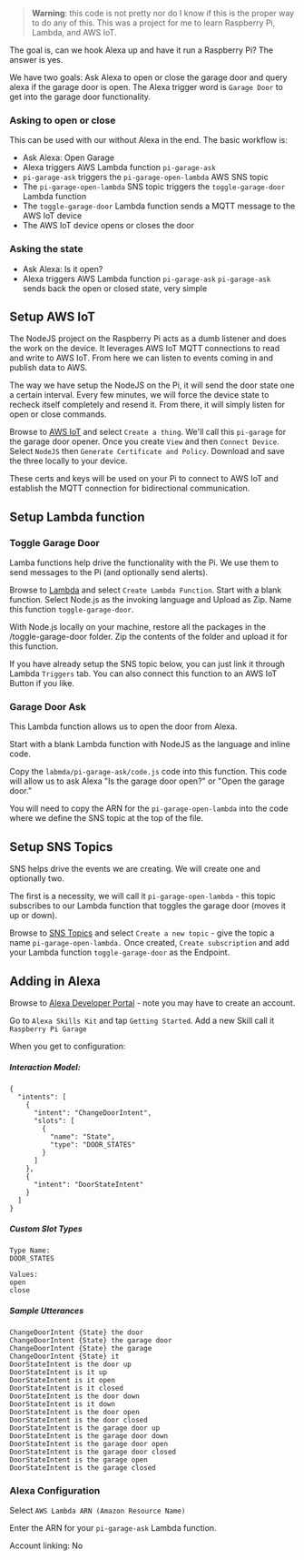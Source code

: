 > **Warning**: this code is not pretty nor do I know if this is the proper way to do any of this. This was a project for me to learn Raspberry Pi, Lambda, and AWS IoT. 

The goal is, can we hook Alexa up and have it run a Raspberry Pi? The answer is yes.

We have two goals: Ask Alexa to open or close the garage door and query alexa if the garage door is open. The Alexa trigger word is `Garage Door` to get into the garage door functionality. 

### Asking to open or close

This can be used with our without Alexa in the end. The basic workflow is:

* Ask Alexa: Open Garage
* Alexa triggers AWS Lambda function `pi-garage-ask`
* `pi-garage-ask` triggers the `pi-garage-open-lambda` AWS SNS topic
* The `pi-garage-open-lambda` SNS topic triggers the `toggle-garage-door` Lambda function
* The `toggle-garage-door` Lambda function sends a MQTT message to the AWS IoT device
* The AWS IoT device opens or closes the door

### Asking the state
* Ask Alexa: Is it open?
* Alexa triggers AWS Lambda function `pi-garage-ask`
`pi-garage-ask` sends back the open or closed state, very simple


## Setup AWS IoT

The NodeJS project on the Raspberry Pi acts as a dumb listener and does the work on the device. It leverages AWS IoT MQTT connections to read and write to AWS IoT. From here we can listen to events coming in and publish data to AWS. 

The way we have setup the NodeJS on the Pi, it will send the door state one a certain interval. Every few minutes, we will force the device state to recheck itself completely and resend it. From there, it will simply listen for open or close commands. 

Browse to [AWS IoT](https://console.aws.amazon.com/iot/home?region=us-east-1#) and select `Create a thing`. We'll call this `pi-garage` for the garage door opener. Once you create `View` and then `Connect Device`. Select `NodeJS` then `Generate Certificate and Policy`. Download and save the three locally to your device. 

These certs and keys will be used on your Pi to connect to AWS IoT and establish the MQTT connection for bidirectional communication. 



## Setup Lambda function

### Toggle Garage Door

Lamba functions help drive the functionality with the Pi. We use them to send messages to the Pi (and optionally send alerts). 

Browse to [Lambda](https://console.aws.amazon.com/lambda/home?region=us-east-1#/functions?display=list) and select `Create Lambda Function`. Start with a blank function. Select Node.js as the invoking language and Upload as Zip. Name this function `toggle-garage-door`.

With Node.js locally on your machine, restore all the packages in the /toggle-garage-door folder. Zip the contents of the folder and upload it for this function. 

If you have already setup the SNS topic below, you can just link it through Lambda `Triggers` tab. You can also connect this function to an AWS IoT Button if you like. 

### Garage Door Ask

This Lambda function allows us to open the door from Alexa. 

Start with a blank Lambda function with NodeJS as the language and inline code.

Copy the `labmda/pi-garage-ask/code.js` code into this function. This code will allow us to ask Alexa "Is the garage door open?" or "Open the garage door."

You will need to copy the ARN for the `pi-garage-open-lambda` into the code where we define the SNS topic at the top of the file. 

## Setup SNS Topics

SNS helps drive the events we are creating. We will create one and optionally two. 

The first is a necessity, we will call it `pi-garage-open-lambda` - this topic subscribes to our Lambda function that toggles the garage door (moves it up or down). 

Browse to [SNS Topics](https://console.aws.amazon.com/sns/v2/home?region=us-east-1#/topics) and select `Create a new topic` - give the topic a name `pi-garage-open-lambda.` Once created, `Create subscription` and add your Lambda function `toggle-garage-door` as the Endpoint.

## Adding in Alexa

Browse to [Alexa Developer Portal](https://developer.amazon.com/edw/home.html#) - note you may have to create an account. 

Go to `Alexa Skills Kit` and tap `Getting Started`. Add a new Skill call it `Raspberry Pi Garage`

When you get to configuration:


##### Interaction Model: 
```
{
  "intents": [
    {
      "intent": "ChangeDoorIntent",
      "slots": [
        {
          "name": "State",
          "type": "DOOR_STATES"
        }
      ]
    },
    {
      "intent": "DoorStateIntent"
    }
  ]
}
```

##### Custom Slot Types
```
Type Name:
DOOR_STATES 

Values:
open
close
```

##### Sample Utterances 
```
ChangeDoorIntent {State} the door
ChangeDoorIntent {State} the garage door
ChangeDoorIntent {State} the garage
ChangeDoorIntent {State} it
DoorStateIntent is the door up
DoorStateIntent is it up
DoorStateIntent is it open
DoorStateIntent is it closed
DoorStateIntent is the door down
DoorStateIntent is it down
DoorStateIntent is the door open
DoorStateIntent is the door closed
DoorStateIntent is the garage door up
DoorStateIntent is the garage door down
DoorStateIntent is the garage door open
DoorStateIntent is the garage door closed
DoorStateIntent is the garage open
DoorStateIntent is the garage closed
```



### Alexa Configuration

Select `AWS Lambda ARN (Amazon Resource Name)`

Enter the ARN for your `pi-garage-ask` Lambda function.

Account linking: No


